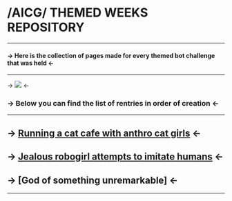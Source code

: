 # /AICG/ THEMED WEEKS REPOSITORY
***
#### -> Here is the collection of pages made for every themed bot challenge that was held <-
***
-> ![](https://files.catbox.moe/38dhp6.jpg) <-
### -> Below you can find the list of rentries in order of creation <-
***
## -> [Running a cat cafe with anthro cat girls](https://rentry.org/aicgthemedweek1) <-
## -> [Jealous robogirl attempts to imitate humans](https://rentry.org/discardedthemedweek) <-
## -> [God of something unremarkable] <-
***